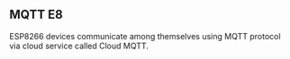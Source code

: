 ## MQTT E8
ESP8266 devices communicate among themselves using MQTT protocol via cloud service called Cloud MQTT.

